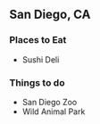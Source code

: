 ## San Diego, CA

### Places to Eat
- Sushi Deli

### Things to do
- San Diego Zoo
- Wild Animal Park
